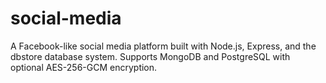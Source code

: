 # social-media
A Facebook-like social media platform built with Node.js, Express, and the dbstore database system. Supports MongoDB and PostgreSQL with optional AES-256-GCM encryption.
